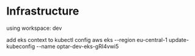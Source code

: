 # Infrastructure

using workspace: dev

add eks context to kubectl config
aws eks --region eu-central-1 update-kubeconfig --name optar-dev-eks-gRI4vwi5
